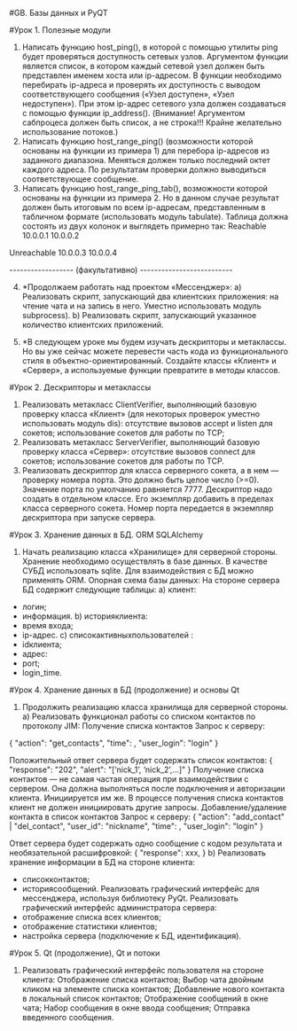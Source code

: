 #GB. Базы данных и PyQT

#Урок 1. Полезные модули
1. Написать функцию host_ping(), в которой с помощью утилиты ping будет проверяться доступность сетевых узлов. Аргументом функции является список, в котором каждый сетевой узел должен быть представлен именем хоста или ip-адресом. В функции необходимо перебирать ip-адреса и проверять их доступность с выводом соответствующего сообщения («Узел доступен», «Узел недоступен»). При этом ip-адрес сетевого узла должен создаваться с помощью функции ip_address(). (Внимание! Аргументом сабпроцеса должен быть список, а не строка!!! Крайне желательно использование потоков.)
2. Написать функцию host_range_ping() (возможности которой основаны на функции из примера 1) для перебора ip-адресов из заданного диапазона. Меняться должен только последний октет каждого адреса. По результатам проверки должно выводиться соответствующее сообщение.
3. Написать функцию host_range_ping_tab(), возможности которой основаны на функции из примера 2. Но в данном случае результат должен быть итоговым по всем ip-адресам, представленным в табличном формате (использовать модуль tabulate). Таблица должна состоять из двух колонок и выглядеть примерно так:
Reachable
10.0.0.1
10.0.0.2

Unreachable
10.0.0.3
10.0.0.4

------------------ (факультативно) --------------------------

4. *Продолжаем работать над проектом «Мессенджер»:
a) Реализовать скрипт, запускающий два клиентских приложения: на чтение чата и на запись в него. Уместно использовать модуль subprocess).
b) Реализовать скрипт, запускающий указанное количество клиентских приложений.

5. *В следующем уроке мы будем изучать дескрипторы и метаклассы. Но вы уже сейчас можете перевести часть кода из функционального стиля в объектно-ориентированный. Создайте классы «Клиент» и «Сервер», а используемые функции превратите в методы классов.

#Урок 2. Дескрипторы и метаклассы

1. Реализовать метакласс ClientVerifier, выполняющий базовую проверку класса «Клиент» (для некоторых проверок уместно использовать модуль dis):
отсутствие вызовов accept и listen для сокетов;
использование сокетов для работы по TCP;
2. Реализовать метакласс ServerVerifier, выполняющий базовую проверку класса «Сервер»:
отсутствие вызовов connect для сокетов;
использование сокетов для работы по TCP.
3. Реализовать дескриптор для класса серверного сокета, а в нем — проверку номера порта. Это должно быть целое число (>=0). Значение порта по умолчанию равняется 7777. Дескриптор надо создать в отдельном классе. Его экземпляр добавить в пределах класса серверного сокета. Номер порта передается в экземпляр дескриптора при запуске сервера.

#Урок 3. Хранение данных в БД. ORM SQLAlchemy

1. Начать реализацию класса «Хранилище» для серверной стороны. Хранение необходимо осуществлять в базе данных. В качестве СУБД использовать sqlite. Для взаимодействия с БД можно применять ORM.
Опорная схема базы данных:
На стороне сервера БД содержит следующие таблицы:
a) клиент:
* логин;
* информация.
b) историяклиента:
* время входа;
* ip-адрес.
c) списокактивныхпользователей :
* idклиента;
* адрес:
* port;
* login_time.

#Урок 4. Хранение данных в БД (продолжение) и основы Qt
1. Продолжить реализацию класса хранилища для серверной стороны.
a) Реализовать функционал работы со списком контактов по протоколу JIM:
Получение списка контактов
Запрос к серверу:

{
"action": "get_contacts",
"time": <unix timestamp>,
"user_login": "login"
}

Положительный ответ сервера будет содержать список контактов:
{
"response": "202",
"alert": "[‘nick_1’, ‘nick_2’,...]"
}
Получение списка контактов — не самая частая операция при взаимодействии с сервером. Она должна выполняться после подключения и авторизации клиента. Инициируется им же. В процессе получения списка контактов клиент не должен инициировать другие запросы.
Добавление/удаление контакта в список контактов
Запрос к серверу:
{
"action": "add_contact" | "del_contact",
"user_id": "nickname",
"time": <unix timestamp>,
"user_login": "login"
}

Ответ сервера будет содержать одно сообщение с кодом результата и необязательной расшифровкой:
{
"response": xxx,
}
b) Реализовать хранение информации в БД на стороне клиента:
* списокконтактов;
* историясообщений.
Реализовать графический интерфейс для мессенджера, используя библиотеку PyQt. Реализовать графический интерфейс администратора сервера:
* отображение списка всех клиентов;
* отображение статистики клиентов;
* настройка сервера (подключение к БД, идентификация).

#Урок 5. Qt (продолжение), Qt и потоки
1. Реализовать графический интерфейс пользователя на стороне клиента:
Отображение списка контактов;
Выбор чата двойным кликом на элементе списка контактов;
Добавление нового контакта в локальный список контактов;
Отображение сообщений в окне чата;
Набор сообщения в окне ввода сообщения;
Отправка введенного сообщения.
